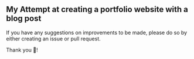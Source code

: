 ## My Attempt at creating a portfolio website with a blog post

If you have any suggestions on improvements to be made, please do so by either creating an issue or pull request.

Thank you 🤝! 